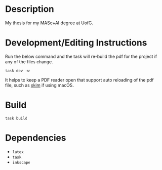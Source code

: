 # Description

My thesis for my MASc+AI degree at UofG.

# Development/Editing Instructions
Run the below command and the task will re-build the pdf for the project if any of the files change.

```
task dev -w
```

It helps to keep a PDF reader open that support auto reloading of the pdf file, such as [skim](https://skim-app.sourceforge.io) if using macOS.

# Build
```
task build
```

# Dependencies
- `latex`
- `task`
- `inkscape`